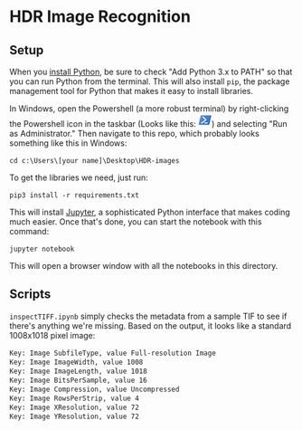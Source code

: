 # HDR Image Recognition

## Setup
When you [install Python](https://www.python.org/getit/), be sure to check "Add Python 3.x to PATH" so that you can run Python from the terminal. This will also install `pip`, the package management tool for Python that makes it easy to install libraries.

In Windows, open the Powershell (a more robust terminal) by right-clicking the Powershell icon in the taskbar (Looks like this: ![Powershell icon](icons/powershell.jpg)) and selecting "Run as Administrator." Then navigate to this repo, which probably looks something like this in Windows:

	cd c:\Users\[your name]\Desktop\HDR-images

To get the libraries we need, just run:

	pip3 install -r requirements.txt

This will install [Jupyter](http://jupyter.org/), a sophisticated Python interface that makes coding much easier. Once that's done, you can start the notebook with this command:

	jupyter notebook

This will open a browser window with all the notebooks in this directory.

## Scripts

`inspectTIFF.ipynb` simply checks the metadata from a sample TIF to see if there's anything we're missing. Based on the output, it looks like a standard 1008x1018 pixel image:

	Key: Image SubfileType, value Full-resolution Image
	Key: Image ImageWidth, value 1008
	Key: Image ImageLength, value 1018
	Key: Image BitsPerSample, value 16
	Key: Image Compression, value Uncompressed
	Key: Image RowsPerStrip, value 4
	Key: Image XResolution, value 72
	Key: Image YResolution, value 72